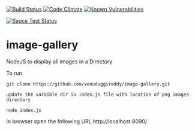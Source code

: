 
 [![Build Status](https://travis-ci.org/venuduggireddy/image-gallery.svg?branch=master)](https://travis-ci.org/venuduggireddy/image-gallery)
 [![Code Climate](https://codeclimate.com/github/venuduggireddy/image-gallery/badges/gpa.svg)](https://codeclimate.com/github/venuduggireddy/image-gallery)
 [![Known Vulnerabilities](https://snyk.io/test/github/venuduggireddy/image-gallery/badge.svg)](https://snyk.io/test/github/venuduggireddy/image-gallery)
 
 
 [![Sauce Test Status](https://saucelabs.com/browser-matrix/vduggireddy.svg)](https://saucelabs.com/u/vduggireddy)

# image-gallery 
NodeJS to display all images in a Directory

To run

```
git clone https://github.com/venuduggireddy/image-gallery.git

update the varaible dir in index.js file with location of png images directory

node index.js
```

In browser open the following URL http://localhost:8090/
